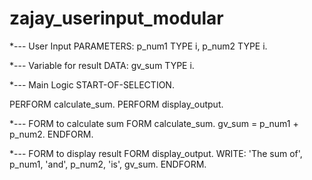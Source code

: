 # zajay_userinput_modular


*--- User Input
PARAMETERS: p_num1 TYPE i,
            p_num2 TYPE i.

*--- Variable for result
DATA: gv_sum TYPE i.

*--- Main Logic
START-OF-SELECTION.

  PERFORM calculate_sum.
  PERFORM display_output.

*--- FORM to calculate sum
FORM calculate_sum.
  gv_sum = p_num1 + p_num2.
ENDFORM.

*--- FORM to display result
FORM display_output.
  WRITE: 'The sum of', p_num1, 'and', p_num2, 'is', gv_sum.
ENDFORM.
